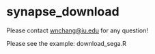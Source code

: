# synapse_download

Please contact wnchang@iu.edu for any question!

Please see the example:  download_sega.R 
